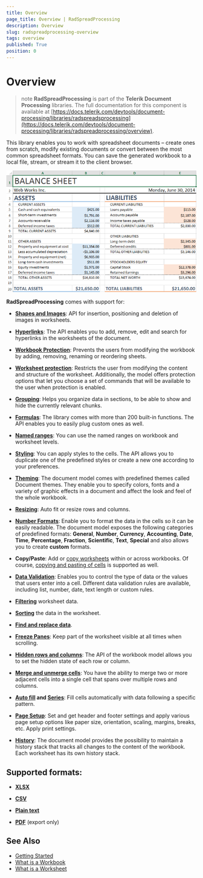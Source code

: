 ```yaml
---
title: Overview
page_title: Overview | RadSpreadProcessing
description: Overview
slug: radspreadprocessing-overview
tags: overview
published: True
position: 0
---
```


# Overview


>note **RadSpreadProcessing** is part of the **Telerik Document Processing** libraries. The full documentation for this component is available at [https://docs.telerik.com/devtools/document-processing/libraries/radspreadsprocessing](https://docs.telerik.com/devtools/document-processing/libraries/radspreadprocessing/overview).

This library enables you to work with spreadsheet documents – create ones from scratch, modify existing documents or convert between the most common spreadsheet formats. You can save the generated workbook to a local file, stream, or stream it to the client browser.

![RadSpreadProcessing Overview image](images/RadSpreadProcessing_Overview_01.png)

**RadSpreadProcessing** comes with support for:

* [**Shapes and Images**](https://docs.telerik.com/devtools/document-processing/libraries/radspreadprocessing/features/shapes-and-images): API for insertion, positioning and deletion of images in worksheets.		

* [**Hyperlinks**](https://docs.telerik.com/devtools/document-processing/libraries/radspreadprocessing/features/hyperlink): The API enables you to add, remove, edit and search for hyperlinks in the worksheets of the document.

* [**Workbook Protection**](https://docs.telerik.com/devtools/document-processing/libraries/radspreadprocessing/features/protection/workbook): Prevents the users from modifying the workbook by adding, removing, renaming or reordering sheets.	

* [**Worksheet protection**](https://docs.telerik.com/devtools/document-processing/libraries/radspreadprocessing/features/protection/worksheet): Restricts the user from modifying the content and structure of the worksheet. Additionally, the model offers protection options that let you choose a set of commands that will be available to the user when protection is enabled.

* [**Grouping**](https://docs.telerik.com/devtools/document-processing/libraries/radspreadprocessing/features/grouping): Helps you organize data in sections, to be able to show and hide the currently relevant chunks.

* [**Formulas**](https://docs.telerik.com/devtools/document-processing/libraries/radspreadprocessing/features/formulas/formulas): The library comes with more than 200 built-in functions. The API enables you to easily plug custom ones as well.

* [**Named ranges**](https://docs.telerik.com/devtools/document-processing/libraries/radspreadprocessing/features/named-ranges): You can use the named ranges on workbook and worksheet levels.

* [**Styling**](https://docs.telerik.com/devtools/document-processing/libraries/radspreadprocessing/features/styling/cell-styles): You can apply styles to the cells. The API allows you to duplicate one of the predefined styles or create a new one according to your preferences.

* [**Theming**](https://docs.telerik.com/devtools/document-processing/libraries/radspreadprocessing/features/styling/document-themes): The document model comes with predefined themes called Document themes. They enable you to specify colors, fonts and a variety of graphic effects in a document and affect the look and feel of the whole workbook.

* [**Resizing**](https://docs.telerik.com/devtools/document-processing/libraries/radspreadprocessing/working-with-rows-and-columns/resizing): Auto fit or resize rows and columns.

* [**Number Formats**](https://docs.telerik.com/devtools/document-processing/libraries/radspreadprocessing/features/number-formats): Enable you to format the data in the cells so it can be easily readable. The document model exposes the following categories of predefined formats: **General**, **Number**, **Currency**, **Accounting**, **Date**, **Time**, **Percentage**, **Fraction**, **Scientific**, **Text**, **Special** and also allows you to create **custom** formats.

* **Copy/Paste**: Add or [copy worksheets](https://docs.telerik.com/devtools/document-processing/libraries/radspreadprocessing/working-with-worksheets/copy-worksheet) within or across workbooks. Of course, [copying and pasting of cells](https://docs.telerik.com/devtools/document-processing/libraries/radspreadprocessing/features/clipboard-support) is supported as well.

* [**Data Validation**](https://docs.telerik.com/devtools/document-processing/libraries/radspreadprocessing/features/data-validation): Enables you to control the type of data or the values that users enter into a cell. Different data validation rules are available, including list, number, date, text length or custom rules.

* [**Filtering**](https://docs.telerik.com/devtools/document-processing/libraries/radspreadprocessing/features/filtering) worksheet data.		

* [**Sorting**](https://docs.telerik.com/devtools/document-processing/libraries/radspreadprocessing/features/sorting) the data in the worksheet.	

* [**Find and replace data**](https://docs.telerik.com/devtools/document-processing/libraries/radspreadprocessing/features/find-and-replace).

* [**Freeze Panes**](https://docs.telerik.com/devtools/document-processing/libraries/radspreadprocessing/features/freeze-panes): Keep part of the worksheet visible at all times when scrolling.

* [**Hidden rows and columns**](https://docs.telerik.com/devtools/document-processing/libraries/radspreadprocessing/working-with-rows-and-columns/hidden-rows-columns): The API of the workbook model allows you to set the hidden state of each row or column.
		
* [**Merge and unmerge cells**](https://docs.telerik.com/devtools/document-processing/libraries/radspreadprocessing/features/merge-unmerge-cells): You have the ability to merge two or more adjacent cells into a single cell that spans over multiple rows and columns.

* **[Auto fill](https://docs.telerik.com/devtools/document-processing/libraries/radspreadprocessing/features/fill-data-automatically/repeat-values) and [Series](https://docs.telerik.com/devtools/document-processing/libraries/radspreadprocessing/features/fill-data-automatically/series)**: Fill cells automatically with data following a specific pattern.	

* [**Page Setup**](https://docs.telerik.com/devtools/document-processing/libraries/radspreadprocessing/features/worksheetpagesetup): Set and get header and footer settings and apply various page setup options like paper size, orientation, scaling, margins, breaks, etc. Apply print settings.		

* [**History**](https://docs.telerik.com/devtools/document-processing/libraries/radspreadprocessing/features/history): The document model provides the possibility to maintain a history stack that tracks all changes to the content of the workbook. Each worksheet has its own history stack.

## Supported formats: 

* [**XLSX**](https://docs.telerik.com/devtools/document-processing/libraries/radspreadprocessing/formats-and-conversion/xlsx/xlsxformatprovider)

* [**CSV**](https://docs.telerik.com/devtools/document-processing/libraries/radspreadprocessing/formats-and-conversion/csv/csvformatprovider) 

* [**Plain text**](https://docs.telerik.com/devtools/document-processing/libraries/radspreadprocessing/formats-and-conversion/txt/txtformatprovider) 

* [**PDF**](https://docs.telerik.com/devtools/document-processing/libraries/radspreadprocessing/formats-and-conversion/pdf/pdfformatprovider) (export only)
 

## See Also

* [Getting Started](https://docs.telerik.com/devtools/document-processing/libraries/radspreadprocessing/getting-started)
* [What is a Workbook](https://docs.telerik.com/devtools/document-processing/libraries/radspreadprocessing/working-with-workbooks/working-wtih-workbooks-what-is-workbook)
* [What is a Worksheet](https://docs.telerik.com/devtools/document-processing/libraries/radspreadprocessing/working-with-worksheets/what-is-worksheet)
